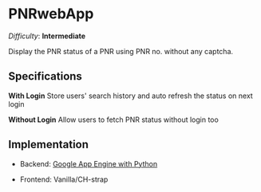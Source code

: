 PNRwebApp
=========

_Difficulty_: __Intermediate__

Display the PNR status of a PNR using PNR no. without any captcha.


## Specifications ##

**With Login**
Store users' search history and auto refresh the status on next login

**Without Login**
Allow users to fetch PNR status without login too

## Implementation ##

* Backend: [Google App Engine with Python](https://developers.google.com/appengine/docs/python/gettingstartedpython27/introduction)

* Frontend: Vanilla/CH-strap